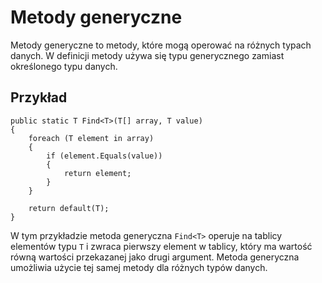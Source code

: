 # Metody generyczne

Metody generyczne to metody, które mogą operować na różnych typach danych. W definicji metody używa się typu generycznego zamiast określonego typu danych.

## Przykład

```
public static T Find<T>(T[] array, T value)
{
    foreach (T element in array)
    {
        if (element.Equals(value))
        {
            return element;
        }
    }

    return default(T);
}
```

W tym przykładzie metoda generyczna `Find<T>` operuje na tablicy elementów typu `T` i zwraca pierwszy element w tablicy, który ma wartość równą wartości przekazanej jako drugi argument. Metoda generyczna umożliwia użycie tej samej metody dla różnych typów danych.